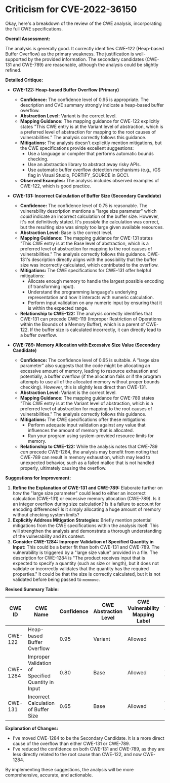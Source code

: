 # Criticism for CVE-2022-36150

Okay, here's a breakdown of the review of the CWE analysis, incorporating the full CWE specifications.

**Overall Assessment:**

The analysis is generally good. It correctly identifies CWE-122 (Heap-based Buffer Overflow) as the primary weakness. The justification is well-supported by the provided information. The secondary candidates (CWE-131 and CWE-789) are reasonable, although the analysis could be slightly refined.

**Detailed Critique:**

*   **CWE-122: Heap-based Buffer Overflow (Primary)**

    *   **Confidence:** The confidence level of 0.95 is appropriate. The description and CVE summary strongly indicate a heap-based buffer overflow.
    *   **Abstraction Level:**  Variant is the correct level.
    *   **Mapping Guidance:** The mapping guidance for CWE-122 explicitly states "This CWE entry is at the Variant level of abstraction, which is a preferred level of abstraction for mapping to the root causes of vulnerabilities." The analysis correctly follows this guidance.
    *   **Mitigations:**  The analysis doesn't explicitly mention mitigations, but the CWE specifications provide excellent suggestions:
        *   Use a language or compiler that performs automatic bounds checking.
        *   Use an abstraction library to abstract away risky APIs.
        *   Use automatic buffer overflow detection mechanisms (e.g., /GS flag in Visual Studio, FORTIFY_SOURCE in GCC).
    *   **Observed Examples:** The analysis includes observed examples of CWE-122, which is good practice.

*   **CWE-131: Incorrect Calculation of Buffer Size (Secondary Candidate)**

    *   **Confidence:** The confidence level of 0.75 is reasonable. The vulnerability description mentions a "large size parameter" which *could* indicate an incorrect calculation of the buffer size. However, it's not definitively stated. It's *possible* the calculation was correct, but the resulting size was simply too large given available resources.
    *   **Abstraction Level:** Base is the correct level.
    *   **Mapping Guidance:** The mapping guidance for CWE-131 states "This CWE entry is at the Base level of abstraction, which is a preferred level of abstraction for mapping to the root causes of vulnerabilities."  The analysis correctly follows this guidance. CWE-131's description directly aligns with the possibility that the buffer size was incorrectly calculated, which contributed to the overflow.
    *   **Mitigations:** The CWE specifications for CWE-131 offer helpful mitigations:
        *   Allocate enough memory to handle the largest possible encoding (if transforming input).
        *   Understand the programming language's underlying representation and how it interacts with numeric calculation.
        *   Perform input validation on any numeric input by ensuring that it is within the expected range.
    *   **Relationship to CWE-122:** The analysis correctly identifies that CWE-131 can precede CWE-119 (Improper Restriction of Operations within the Bounds of a Memory Buffer), which is a parent of CWE-122. If the buffer size is calculated incorrectly, it can directly lead to a buffer overflow.

*   **CWE-789: Memory Allocation with Excessive Size Value (Secondary Candidate)**

    *   **Confidence:** The confidence level of 0.65 is suitable. A "large size parameter" also suggests that the code might be allocating an excessive amount of memory, leading to resource exhaustion and potentially, a buffer overflow (if the allocation fails or if the program attempts to use all of the allocated memory without proper bounds checking).  However, this is slightly less direct than CWE-131.
    *   **Abstraction Level:** Variant is the correct level.
    *   **Mapping Guidance:** The mapping guidance for CWE-789 states "This CWE entry is at the Variant level of abstraction, which is a preferred level of abstraction for mapping to the root causes of vulnerabilities." The analysis correctly follows this guidance.
    *   **Mitigations:** The CWE specifications offer these mitigations:
        *   Perform adequate input validation against any value that influences the amount of memory that is allocated.
        *   Run your program using system-provided resource limits for memory.
    *   **Relationship to CWE-122:** While the analysis notes that CWE-789 *can* precede CWE-1284, the analysis may benefit from noting that CWE-789 can result in memory exhaustion, which may lead to unexpected behavior, such as a failed malloc that is not handled properly, ultimately causing the overflow.

**Suggestions for Improvement:**

1.  **Refine the Explanation of CWE-131 and CWE-789:** Elaborate further on *how* the "large size parameter" could lead to either an incorrect calculation (CWE-131) or excessive memory allocation (CWE-789).  Is it an integer overflow during size calculation? Is it a failure to account for encoding differences?  Is it simply allocating a huge amount of memory without checking system limits?
2.  **Explicitly Address Mitigation Strategies:** Briefly mention potential mitigations from the CWE specifications within the analysis itself. This will strengthen the analysis and demonstrate a thorough understanding of the vulnerability and its context.
3.  **Consider CWE-1284: Improper Validation of Specified Quantity in Input:** This could be a better fit than both CWE-131 and CWE-789. The vulnerability is triggered by a "large size value" provided in a file. The description for CWE-1284 is "The product receives input that is expected to specify a quantity (such as size or length), but it does not validate or incorrectly validates that the quantity has the required properties." It could be that the size is correctly calculated, but it is not validated before being passed to `memmove`.

**Revised Summary Table:**

| CWE ID | CWE Name | Confidence | CWE Abstraction Level | CWE Vulnerability Mapping Label | CWE-Vulnerability Mapping Notes |
|---|---|---|---|---|---|
| CWE-122 | Heap-based Buffer Overflow | 0.95 | Variant | Allowed | Primary CWE |
| CWE-1284 | Improper Validation of Specified Quantity in Input | 0.80 | Base | Allowed | Secondary Candidate |
| CWE-131 | Incorrect Calculation of Buffer Size | 0.65 | Base | Allowed | Tertiary Candidate |

**Explanation of Changes:**

*   I've moved CWE-1284 to be the Secondary Candidate. It is a more direct cause of the overflow than either CWE-131 or CWE-789.
*   I've reduced the confidence on both CWE-131 and CWE-789, as they are less directly related to the root cause than CWE-122, and now CWE-1284.

By implementing these suggestions, the analysis will be more comprehensive, accurate, and actionable.